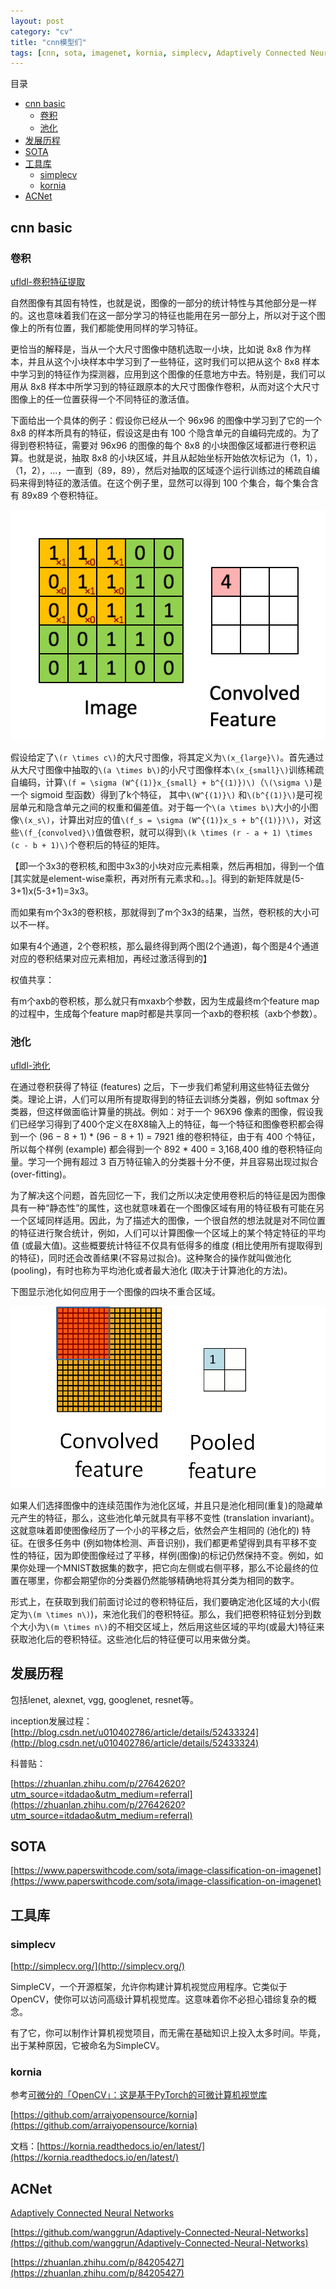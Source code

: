 ```yaml
---
layout: post
category: "cv"
title: "cnn模型们"
tags: [cnn, sota, imagenet, kornia, simplecv, Adaptively Connected Neural Networks, acnet, ]
---
```


目录

<!-- TOC -->

- [cnn basic](#cnn-basic)
  - [卷积](#%e5%8d%b7%e7%a7%af)
  - [池化](#%e6%b1%a0%e5%8c%96)
- [发展历程](#%e5%8f%91%e5%b1%95%e5%8e%86%e7%a8%8b)
- [SOTA](#sota)
- [工具库](#%e5%b7%a5%e5%85%b7%e5%ba%93)
  - [simplecv](#simplecv)
  - [kornia](#kornia)
- [ACNet](#acnet)

<!-- /TOC -->

## cnn basic

### 卷积

[ufldl-卷积特征提取](http://deeplearning.stanford.edu/wiki/index.php/%E5%8D%B7%E7%A7%AF%E7%89%B9%E5%BE%81%E6%8F%90%E5%8F%96)

自然图像有其固有特性，也就是说，图像的一部分的统计特性与其他部分是一样的。这也意味着我们在这一部分学习的特征也能用在另一部分上，所以对于这个图像上的所有位置，我们都能使用同样的学习特征。

更恰当的解释是，当从一个大尺寸图像中随机选取一小块，比如说 8x8 作为样本，并且从这个小块样本中学习到了一些特征，这时我们可以把从这个 8x8 样本中学习到的特征作为探测器，应用到这个图像的任意地方中去。特别是，我们可以用从 8x8 样本中所学习到的特征跟原本的大尺寸图像作卷积，从而对这个大尺寸图像上的任一位置获得一个不同特征的激活值。

下面给出一个具体的例子：假设你已经从一个 96x96 的图像中学习到了它的一个 8x8 的样本所具有的特征，假设这是由有 100 个隐含单元的自编码完成的。为了得到卷积特征，需要对 96x96 的图像的每个 8x8 的小块图像区域都进行卷积运算。也就是说，抽取 8x8 的小块区域，并且从起始坐标开始依次标记为（1，1），（1，2），...，一直到（89，89），然后对抽取的区域逐个运行训练过的稀疏自编码来得到特征的激活值。在这个例子里，显然可以得到 100 个集合，每个集合含有 89x89 个卷积特征。

![](../assets/convolution.gif)

假设给定了`\(r \times c\)`的大尺寸图像，将其定义为`\(x_{large}\)`。首先通过从大尺寸图像中抽取的`\(a \times b\)`的小尺寸图像样本`\(x_{small}\)`训练稀疏自编码，计算`\(f = \sigma (W^{(1)}x_{small} + b^{(1)})\)`（`\(\sigma \)`是一个 sigmoid 型函数）得到了k个特征， 其中`\(W^{(1)}\)` 和`\(b^{(1)}\)`是可视层单元和隐含单元之间的权重和偏差值。对于每一个`\(a \times b\)`大小的小图像`\(x_s\)`，计算出对应的值`\(f_s = \sigma (W^{(1)}x_s + b^{(1)})\)`，对这些`\(f_{convolved}\)`值做卷积，就可以得到`\(k \times (r - a + 1) \times (c - b + 1)\)`个卷积后的特征的矩阵。

【即一个3x3的卷积核,和图中3x3的小块对应元素相乘，然后再相加，得到一个值[其实就是element-wise乘积，再对所有元素求和。。]。得到的新矩阵就是(5-3+1)x(5-3+1)=3x3。

而如果有m个3x3的卷积核，那就得到了m个3x3的结果，当然，卷积核的大小可以不一样。

如果有4个通道，2个卷积核，那么最终得到两个图(2个通道)，每个图是4个通道对应的卷积结果对应元素相加，再经过激活得到的】

权值共享：

有m个axb的卷积核，那么就只有mxaxb个参数，因为生成最终m个feature map的过程中，生成每个feature map时都是共享同一个axb的卷积核（axb个参数）。

### 池化

[ufldl-池化](http://deeplearning.stanford.edu/wiki/index.php/%E6%B1%A0%E5%8C%96)

在通过卷积获得了特征 (features) 之后，下一步我们希望利用这些特征去做分类。理论上讲，人们可以用所有提取得到的特征去训练分类器，例如 softmax 分类器，但这样做面临计算量的挑战。例如：对于一个 96X96 像素的图像，假设我们已经学习得到了400个定义在8X8输入上的特征，每一个特征和图像卷积都会得到一个 (96 − 8 + 1) \* (96 − 8 + 1) = 7921 维的卷积特征，由于有 400 个特征，所以每个样例 (example) 都会得到一个 892 \* 400 = 3,168,400 维的卷积特征向量。学习一个拥有超过 3 百万特征输入的分类器十分不便，并且容易出现过拟合 (over-fitting)。

为了解决这个问题，首先回忆一下，我们之所以决定使用卷积后的特征是因为图像具有一种“静态性”的属性，这也就意味着在一个图像区域有用的特征极有可能在另一个区域同样适用。因此，为了描述大的图像，一个很自然的想法就是对不同位置的特征进行聚合统计，例如，人们可以计算图像一个区域上的某个特定特征的平均值 (或最大值)。这些概要统计特征不仅具有低得多的维度 (相比使用所有提取得到的特征)，同时还会改善结果(不容易过拟合)。这种聚合的操作就叫做池化 (pooling)，有时也称为平均池化或者最大池化 (取决于计算池化的方法)。

下图显示池化如何应用于一个图像的四块不重合区域。

![](../assets/pooling.gif)

如果人们选择图像中的连续范围作为池化区域，并且只是池化相同(重复)的隐藏单元产生的特征，那么，这些池化单元就具有平移不变性 (translation invariant)。这就意味着即使图像经历了一个小的平移之后，依然会产生相同的 (池化的) 特征。在很多任务中 (例如物体检测、声音识别)，我们都更希望得到具有平移不变性的特征，因为即使图像经过了平移，样例(图像)的标记仍然保持不变。例如，如果你处理一个MNIST数据集的数字，把它向左侧或右侧平移，那么不论最终的位置在哪里，你都会期望你的分类器仍然能够精确地将其分类为相同的数字。

形式上，在获取到我们前面讨论过的卷积特征后，我们要确定池化区域的大小(假定为`\(m \times n\)`)，来池化我们的卷积特征。那么，我们把卷积特征划分到数个大小为`\(m \times n\)`的不相交区域上，然后用这些区域的平均(或最大)特征来获取池化后的卷积特征。这些池化后的特征便可以用来做分类。

## 发展历程

包括lenet, alexnet, vgg, googlenet, resnet等。

inception发展过程：
[http://blog.csdn.net/u010402786/article/details/52433324](http://blog.csdn.net/u010402786/article/details/52433324)


科普贴：

[https://zhuanlan.zhihu.com/p/27642620?utm_source=itdadao&utm_medium=referral](https://zhuanlan.zhihu.com/p/27642620?utm_source=itdadao&utm_medium=referral)

## SOTA

[https://www.paperswithcode.com/sota/image-classification-on-imagenet](https://www.paperswithcode.com/sota/image-classification-on-imagenet)

## 工具库

### simplecv

[http://simplecv.org/](http://simplecv.org/)

SimpleCV，一个开源框架，允许你构建计算机视觉应用程序。它类似于OpenCV，使你可以访问高级计算机视觉库。这意味着你不必担心错综复杂的概念。

有了它，你可以制作计算机视觉项目，而无需在基础知识上投入太多时间。毕竟，出于某种原因，它被命名为SimpleCV。

### kornia

参考[可微分的「OpenCV」：这是基于PyTorch的可微计算机视觉库](https://mp.weixin.qq.com/s/SdNDlTOCIwakV6rHHpI_Eg)

[https://github.com/arraiyopensource/kornia](https://github.com/arraiyopensource/kornia)

文档：[https://kornia.readthedocs.io/en/latest/](https://kornia.readthedocs.io/en/latest/)

## ACNet

[Adaptively Connected Neural Networks](https://arxiv.org/abs/1904.03579)

[https://github.com/wanggrun/Adaptively-Connected-Neural-Networks](https://github.com/wanggrun/Adaptively-Connected-Neural-Networks)

[https://zhuanlan.zhihu.com/p/84205427](https://zhuanlan.zhihu.com/p/84205427)
